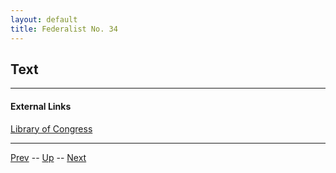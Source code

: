 ```yaml
---
layout: default
title: Federalist No. 34
---
```


## Text

---
#### External Links
[Library of Congress]()

---

[Prev](33.md) -- [Up](README.md) -- [Next](35.md)
